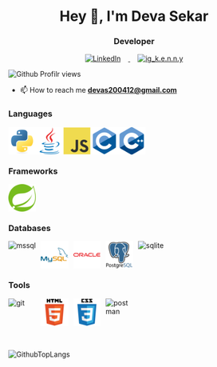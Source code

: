 
<h1 align="center">Hey 👋, I'm Deva Sekar</h1>
<h3 align="center">Developer</h3>
<div align="center">
  <a href="https://www.linkedin.com/in/devasekar12/" target="_blank" rel="noreferrer">
    <img src="https://raw.githubusercontent.com/rahuldkjain/github-profile-readme-generator/master/src/images/icons/Social/linked-in-alt.svg" alt="LinkedIn" height="30" width="40" style="margin: 0 15px;" />
  </a>
  
    
  </a>
 
  </a>
  <a href="https://instagram.com/?" target="_blank" rel="noreferrer">
    <img src="https://raw.githubusercontent.com/rahuldkjain/github-profile-readme-generator/master/src/images/icons/Social/instagram.svg" alt="ig_k.e.n.n.y" height="30" width="40" style="margin: 0 15px;" />
  </a>
</div>

<p align="left"> <img src="https://komarev.com/ghpvc/?username=KarthickeyanM&label=Profile%20views&color=0e75b6&style=flat" alt="Github Profilr views" /> </p>

<!--<p align="center">
  <a href="https://github.com/ryo-ma/github-profile-trophy">
    <img src="https://github-profile-trophy.vercel.app/?username=KarthickeyanM" alt="GithubTrophy" />
  </a> 
</p> -->

- 📫 How to reach me **devas200412@gmail.com**

<h3>Languages</h3>
<div style="display: flex; flex-wrap: wrap;">
  <img src="https://raw.githubusercontent.com/devicons/devicon/master/icons/python/python-original.svg" alt="python" width="55" height="55" />
  <img src="https://raw.githubusercontent.com/devicons/devicon/master/icons/java/java-original.svg" alt="java" width="55" height="55"/>
  <img src="https://raw.githubusercontent.com/devicons/devicon/master/icons/javascript/javascript-original.svg" alt="javascript" width="55" height="55" />
  <img src="https://raw.githubusercontent.com/devicons/devicon/master/icons/c/c-original.svg" alt="c" width="55" height="55" />
  <img src="https://raw.githubusercontent.com/devicons/devicon/master/icons/cplusplus/cplusplus-original.svg" alt="cplusplus" width="55" height="55" />
  <!--<img src="https://raw.githubusercontent.com/devicons/devicon/master/icons/typescript/typescript-original.svg" alt="typescript" width="55" height="55" />
  <img src="https://raw.githubusercontent.com/devicons/devicon/master/icons/csharp/csharp-original.svg" alt="csharp" width="55" height="55" />-->
  
</div>

<h3>Frameworks</h3>
<div style="display: flex; flex-wrap: wrap; gap: 10px;">
  <img src="https://raw.githubusercontent.com/devicons/devicon/ca28c779441053191ff11710fe24a9e6c23690d6/icons/spring/spring-original.svg" alt="bootstrap" width="55" height="55"  />
  <!--<img src="https://raw.githubusercontent.com/devicons/devicon/master/icons/react/react-original-wordmark.svg" alt="react" width="55" height="55" />
  <img src="https://reactnative.dev/img/header_logo.svg" alt="reactnative" width="55" height="55" style="margin-right: 10px;" />-->
<!--<img src="https://raw.githubusercontent.com/devicons/devicon/master/icons/numpy/numpy-original.svg" alt="numpy" width="55" height="55"/>
  <img src="https://raw.githubusercontent.com/devicons/devicon/refs/heads/master/icons/pandas/pandas-original.svg" alt="pandas" width="55" height="55"/>
  <img src="https://github.com/devicons/devicon/raw/refs/heads/master/icons/matplotlib/matplotlib-plain-wordmark.svg" alt="matplotlib" width="55" height="55"/>
  <img src="https://github.com/devicons/devicon/raw/refs/heads/master/icons/scikitlearn/scikitlearn-original.svg" alt="Scikitlearn" width="55" height="55"/>
  <img src="https://github.com/devicons/devicon/raw/refs/heads/master/icons/tensorflow/tensorflow-original.svg" alt="TensorFlow" width="55" height="55"/>
  <img src="https://github.com/devicons/devicon/raw/refs/heads/master/icons/flask/flask-original-wordmark.svg" alt="Flask" width="55" height="55"/>
  <img src="https://github.com/devicons/devicon/raw/refs/heads/master/icons/django/django-plain-wordmark.svg" alt="Django" width="55" height="55"/> -->
</div> 

<h3>Databases</h3>
<div style="display: flex; flex-wrap: wrap; gap: 10px;">
  <img src="https://www.svgrepo.com/show/303229/microsoft-sql-server-logo.svg" alt="mssql" width="55" height="55"/>
  <img src="https://raw.githubusercontent.com/devicons/devicon/master/icons/mysql/mysql-original-wordmark.svg" alt="mysql" width="55" height="55" />
  <img src="https://raw.githubusercontent.com/devicons/devicon/master/icons/oracle/oracle-original.svg" alt="oracle" width="55" height="55" />
  <img src="https://raw.githubusercontent.com/devicons/devicon/master/icons/postgresql/postgresql-original-wordmark.svg" alt="postgresql" width="55" height="55"  />
  <img src="https://www.vectorlogo.zone/logos/sqlite/sqlite-icon.svg" alt="sqlite" width="55" height="55" />
</div>

<h3>Tools</h3>
<div style="display: flex; flex-wrap: wrap; gap: 10px;">
<!--  <img src="https://www.vectorlogo.zone/logos/figma/figma-icon.svg" alt="figma" width="55" height="55" /> -->
  <img src="https://www.vectorlogo.zone/logos/git-scm/git-scm-icon.svg" alt="git" width="55" height="55" />
  <img src="https://raw.githubusercontent.com/devicons/devicon/master/icons/html5/html5-original-wordmark.svg" alt="html5" width="55" height="55" />
  <img src="https://raw.githubusercontent.com/devicons/devicon/master/icons/css3/css3-original-wordmark.svg" alt="css3" width="55" height="55" />
      
  <img src="https://www.vectorlogo.zone/logos/getpostman/getpostman-icon.svg" alt="postman" width="55" height="55" />
</div>

<br>
<br>
<!-- <p>
  <img align="center" src="https://github-readme-streak-stats.herokuapp.com/?user=KarthickeyanM&" alt="StreakStats" />
</p> -->
<div style="display:flex;">
<!--   <p>
    <img align="center" src="https://github-readme-stats.vercel.app/api?username=KarthickeyanM&show_icons=true&locale=en" alt="GithubStats" />
  </p> -->
  <p>
    <img align="left" src="https://github-readme-stats.vercel.app/api/top-langs?username=KarthickeyanM&show_icons=true&locale=en&layout=compact" alt="GithubTopLangs" />
  </p>
</div>

<!--
**KarthickeyanM/KarthickeyanM** is a ✨ _special_ ✨ repository because its `README.md` (this file) appears on your GitHub profile.

Here are some ideas to get you started:

- 🔭 I’m currently working on ...
- 🌱 I’m currently learning ...
- 👯 I’m looking to collaborate on ...
- 🤔 I’m looking for help with ...
- 💬 Ask me about ...
- 📫 How to reach me: ...
- 😄 Pronouns: ...
- ⚡ Fun fact: ...
-->
<!--
**Devasekar1/Devasekar1** is a ✨ _special_ ✨ repository because its `README.md` (this file) appears on your GitHub profile.

Here are some ideas to get you started:

- 🔭 I’m currently working on ...
- 🌱 I’m currently learning ...
- 👯 I’m looking to collaborate on ...
- 🤔 I’m looking for help with ...
- 💬 Ask me about ...
- 📫 How to reach me: ...
- 😄 Pronouns: ...
- ⚡ Fun fact: ...
-->
